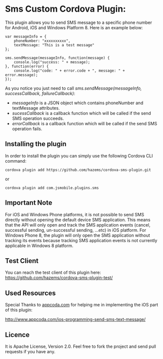 Sms Custom Cordova Plugin:
====================
This plugin allows you to send SMS message to a specific phone number for Android, iOS and Windows Platform 8. Here is an example below:


	var messageInfo = {
		phoneNumber: "xxxxxxxxxx",
		textMessage: "This is a test message"
	};
	
	sms.sendMessage(messageInfo, function(message) {
		console.log("success: " + message);
	}, function(error) {
		console.log("code: " + error.code + ", message: " + error.message);
	});
	
As you notice you just need to call *sms.sendMessage(messageInfo, successCallback, failureCallback)*:

 * *messageInfo* is a JSON object which contains phoneNumber and textMessage attributes.
 * *sucessCallback* is a callback function which will be called if the send SMS operation succeeds.
 * *errorCallback* is a callback function which will be called if the send SMS operation fails.

Installing the plugin
---
In order to install the plugin you can simply use the following Cordova CLI command: 
	
	cordova plugin add https://github.com/hazems/cordova-sms-plugin.git
	
or

	cordova plugin add com.jsmobile.plugins.sms


Important Note
---
For iOS and Windows Phone platforms, it is not possible to send SMS directly without opening the default device SMS application. This means that the API will only open and track the SMS application events (cancel, successful sending, un-successful sending, ...etc) in iOS platform. For Windows Phone 8, the plugin will only open the SMS application without tracking its events because tracking SMS application events is not currently applicable in Windows 8 platform.

Test Client
---
You can reach the test client of this plugin here:
 [https://github.com/hazems/cordova-sms-plugin-test/ ](https://github.com/hazems/cordova-sms-plugin-test/)

Used Resources
---
Special Thanks to [appcoda.com]() for helping me in implementing the iOS part of this plugin:

[http://www.appcoda.com/ios-programming-send-sms-text-message/ ](http://www.appcoda.com/ios-programming-send-sms-text-message/)

Licence
---
It is Apache License, Version 2.0. Feel free to fork the project and send pull requests if you have any.
 
